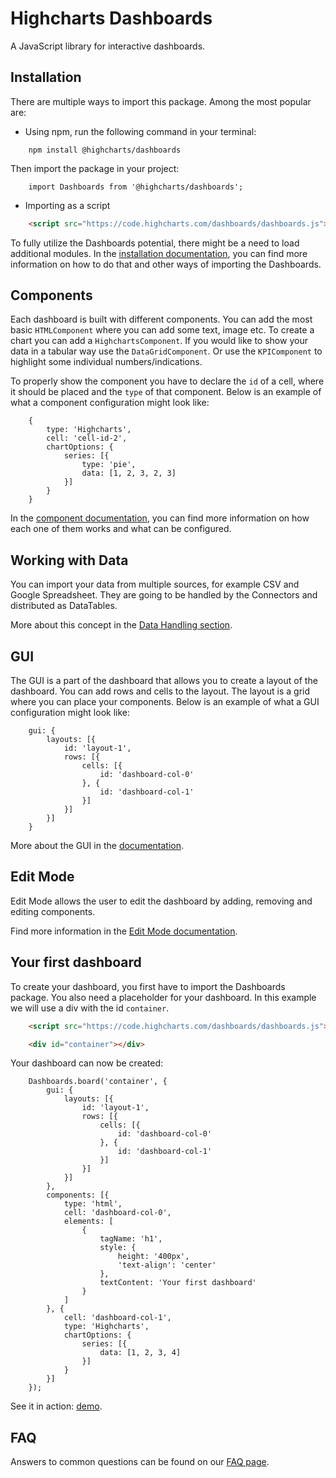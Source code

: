 # Highcharts Dashboards #
A JavaScript library for interactive dashboards.

## Installation
There are multiple ways to import this package.
Among the most popular are:
* Using npm, run the following command in your terminal:
``` Shell
    npm install @highcharts/dashboards
```
Then import the package in your project:
``` JS
    import Dashboards from '@highcharts/dashboards';
```
* Importing as a script
``` HTML
    <script src="https://code.highcharts.com/dashboards/dashboards.js"></script>
```

To fully utilize the Dashboards potential, there might be a need to load additional modules.
In the [installation documentation](https://highcharts.com/docs/dashboards/installation), you can find more information on how to do that and other ways of importing the Dashboards.

## Components
Each dashboard is built with different components. You can add the most basic `HTMLComponent` where you can add some text, image etc.
To create a chart you can add a `HighchartsComponent`. If you would like to show your data in a tabular way use the `DataGridComponent`. Or use the `KPIComponent` to highlight some individual numbers/indications.

To properly show the component you have to declare the `id` of a cell, where it should be placed and the `type` of that component.
Below is an example of what a component configuration might look like:
``` JS
    {
        type: 'Highcharts',
        cell: 'cell-id-2',
        chartOptions: {
            series: [{
                type: 'pie',
                data: [1, 2, 3, 2, 3]
            }]
        }
    }
```
In the [component documentation](https://highcharts.com/docs/dashboards/types-of-components), you can find more information on how each one of them works and what can be configured.

## Working with Data

You can import your data from multiple sources, for example CSV and Google Spreadsheet. They are going to be handled by the Connectors and distributed as DataTables.

More about this concept in the [Data Handling section](https://www.highcharts.com/docs/dashboards/data-handling).

## GUI
The GUI is a part of the dashboard that allows you to create a layout of the dashboard. You can add rows and cells to the layout. The layout is a grid where you can place your components.
Below is an example of what a GUI configuration might look like:
``` JS
    gui: {
        layouts: [{
            id: 'layout-1',
            rows: [{
                cells: [{
                    id: 'dashboard-col-0'
                }, {
                    id: 'dashboard-col-1'
                }]
            }]
        }]
    }
```
More about the GUI in the [documentation](https://www.highcharts.com/docs/dashboards/layout-description).


## Edit Mode
Edit Mode allows the user to edit the dashboard by adding, removing and editing components.

Find more information in the [Edit Mode documentation](https://highcharts.com/docs/dashboards/edit-mode).

## Your first dashboard
To create your dashboard, you first have to import the Dashboards package.
You also need a placeholder for your dashboard. In this example we will use a div with the id `container`.
``` HTML
    <script src="https://code.highcharts.com/dashboards/dashboards.js"></script>

    <div id="container"></div>
```

Your dashboard can now be created:
``` JS
    Dashboards.board('container', {
        gui: {
            layouts: [{
                id: 'layout-1',
                rows: [{
                    cells: [{
                        id: 'dashboard-col-0'
                    }, {
                        id: 'dashboard-col-1'
                    }]
                }]
            }]
        },
        components: [{
            type: 'html',
            cell: 'dashboard-col-0',
            elements: [
                {
                    tagName: 'h1',
                    style: {
                        height: '400px',
                        'text-align': 'center'
                    },
                    textContent: 'Your first dashboard'
                }
            ]
        }, {
            cell: 'dashboard-col-1',
            type: 'Highcharts',
            chartOptions: {
                series: [{
                    data: [1, 2, 3, 4]
                }]
            }
        }]
    });
```

See it in action: [demo](https://jsfiddle.net/gh/get/library/pure/highcharts/highcharts/tree/master/samples/dashboards/basic/your-first-dashboard).

## FAQ
Answers to common questions can be found on our [FAQ page](https://highcharts.com/docs/dashboards/frequently-asked-questions).